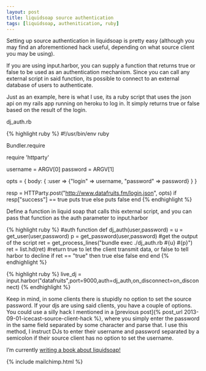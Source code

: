```yaml
---
layout: post
title: liquidsoap source authentication
tags: [liquidsoap, authenitication, ruby]
---
```


Setting up source authentication in liquidsoap is pretty easy (although you may find an aforementioned hack useful, depending on what source client you may be using).

If you are using input.harbor, you can supply a function that returns true or false to be used as an authentication mechanism. Since you can call any external script in said function, its possible to connect to an external database of users to authenticate.

Just as an example, here is what I use, its a ruby script that uses the json api on my rails app running on heroku to log in. It simply returns true or false based on the result of the login.

dj_auth.rb

{% highlight ruby %}
#!/usr/bin/env ruby

Bundler.require

require 'httparty'

username = ARGV[0]
password = ARGV[1]

opts = { body: { :user => {"login" => username, "password" => password} } }

resp = HTTParty.post("http://www.datafruits.fm/login.json", opts)
if resp["success"] == true
  puts true
else
  puts false
end
{% endhighlight %}

Define a function in liquid soap that calls this external script, and you can pass that function as the auth parameter to input.harbor

{% highlight ruby %}
#auth function
def dj_auth(user,password) =
  u = get_user(user,password)
  p = get_password(user,password)
  #get the output of the script
  ret = get_process_lines("bundle exec ./dj_auth.rb #{u} #{p}")
  ret = list.hd(ret)
  #return true to let the client transmit data, or false to tell harbor to decline
  if ret == "true" then
    true
  else
    false
  end
end
{% endhighlight %}

{% highlight ruby %}
live_dj = input.harbor("datafruits",port=9000,auth=dj_auth,on_disconnect=on_disconnect)
{% endhighlight %}

Keep in mind, in some clients there is stupidly no option to set the source
password. If your djs are using said clients, you have a couple of options. You
could use a silly hack I mentioned in a [previous post]{% post_url 2013-09-01-icecast-source-client-hack %}, where you simply enter the password in the same field separated by some character and parse that. I use this method, I instruct DJs to enter their username and password separated by a semicolon if their source client has no option to set the username.

I’m currently [writing a book about liquidsoap!](https://leanpub.com/modernonlineradiowithliquidsoap)

{% include mailchimp.html %}
